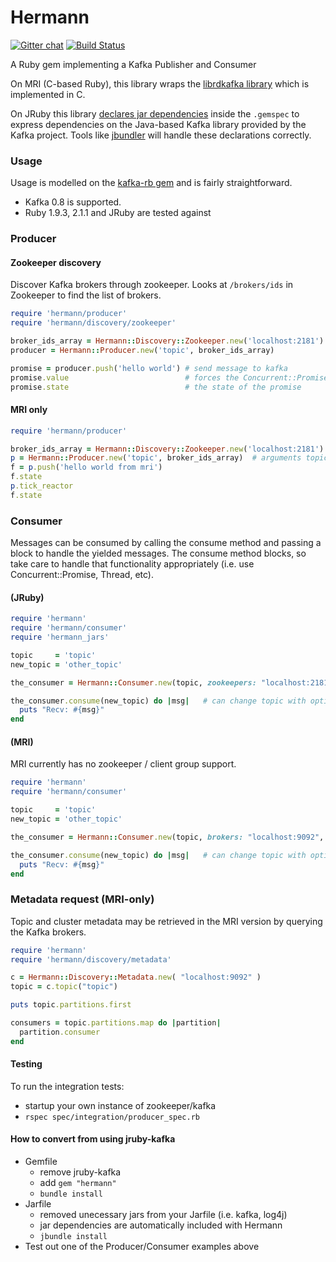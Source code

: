# Hermann

[![Gitter chat](https://badges.gitter.im/lookout/Hermann.png)](https://gitter.im/lookout/Hermann) [![Build Status](https://travis-ci.org/lookout/hermann.svg?branch=master)](https://travis-ci.org/lookout/hermann)

A Ruby gem implementing a Kafka Publisher and Consumer

On MRI (C-based Ruby), this library wraps the [librdkafka
library](https://github.com/edenhill/librdkafka) which is implemented in C.

On JRuby this library [declares jar
dependencies](https://github.com/mkristian/jar-dependencies/wiki/declare-jars-inside-gemspec)
inside the `.gemspec` to express dependencies on the Java-based Kafka library
provided by the Kafka project. Tools like
[jbundler](https://github.com/mkristian/jbundler) will handle these
declarations correctly.

### Usage

Usage is modelled on the
[kafka-rb gem](https://github.com/acrosa/kafka-rb) and is fairly
straightforward.

- Kafka 0.8 is supported.
- Ruby 1.9.3, 2.1.1 and JRuby are tested against


### Producer

#### Zookeeper discovery

Discover Kafka brokers through zookeeper.  Looks at ```/brokers/ids``` in Zookeeper to find the list of brokers.

```ruby
require 'hermann/producer'
require 'hermann/discovery/zookeeper'

broker_ids_array = Hermann::Discovery::Zookeeper.new('localhost:2181').get_brokers
producer = Hermann::Producer.new('topic', broker_ids_array)

promise = producer.push('hello world') # send message to kafka
promise.value                          # forces the Concurrent::Promise to finish excuting (#value!)
promise.state                          # the state of the promise
```


#### MRI only

```ruby
require 'hermann/producer'

broker_ids_array = Hermann::Discovery::Zookeeper.new('localhost:2181').get_brokers
p = Hermann::Producer.new('topic', broker_ids_array)  # arguments topic, list of brokers
f = p.push('hello world from mri')
f.state
p.tick_reactor
f.state
```

### Consumer

Messages can be consumed by calling the consume method and passing a block to handle the yielded messages.  The consume method blocks, so take care to handle that functionality appropriately (i.e. use Concurrent::Promise, Thread, etc).

#### (JRuby)
```ruby
require 'hermann'
require 'hermann/consumer'
require 'hermann_jars'

topic     = 'topic'
new_topic = 'other_topic'

the_consumer = Hermann::Consumer.new(topic, zookeepers: "localhost:2181", group_id: "group1")

the_consumer.consume(new_topic) do |msg|   # can change topic with optional argument to .consume
  puts "Recv: #{msg}"
end
```


#### (MRI)

MRI currently has no zookeeper / client group support.

```ruby
require 'hermann'
require 'hermann/consumer'

topic     = 'topic'
new_topic = 'other_topic'

the_consumer = Hermann::Consumer.new(topic, brokers: "localhost:9092", partition: 1)

the_consumer.consume(new_topic) do |msg|   # can change topic with optional argument to .consume
  puts "Recv: #{msg}"
end
```

### Metadata request (MRI-only)

Topic and cluster metadata may be retrieved in the MRI version by querying the Kafka brokers.

```ruby
require 'hermann'
require 'hermann/discovery/metadata'

c = Hermann::Discovery::Metadata.new( "localhost:9092" )
topic = c.topic("topic")

puts topic.partitions.first

consumers = topic.partitions.map do |partition|
  partition.consumer
end

```

#### Testing

To run the integration tests:
 * startup your own instance of zookeeper/kafka
 * `rspec spec/integration/producer_spec.rb`


#### How to convert from using jruby-kafka

* Gemfile
  * remove jruby-kafka
  * add ```gem "hermann"```
  * ```bundle install```
* Jarfile
  * removed unecessary jars from your Jarfile (i.e. kafka, log4j)
  * jar dependencies are automatically included with Hermann
  * ```jbundle install```
* Test out one of the Producer/Consumer examples above





